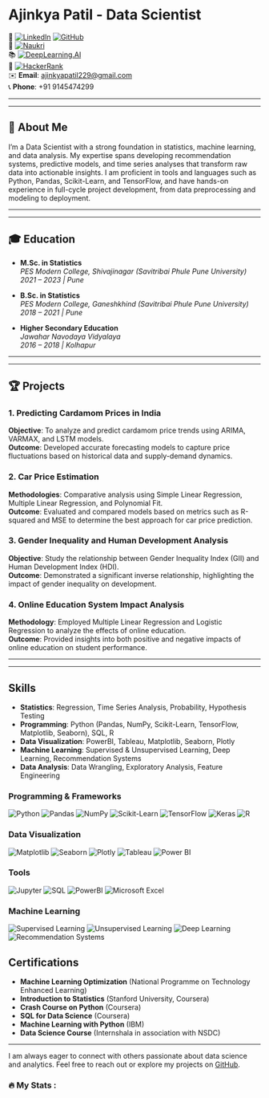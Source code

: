 
# Ajinkya Patil - Data Scientist

👋 [![LinkedIn](https://img.shields.io/badge/LinkedIn-blue?style=flat&logo=linkedin&labelColor=blue&logoColor=white)](https://linkedin.com/in/ajinkya-patil-858027133) 
[![GitHub](https://img.shields.io/badge/GitHub-black?style=flat&logo=github&labelColor=black)](https://github.com/patil020)  
📄 [![Naukri](https://img.shields.io/badge/Naukri-FF6200?style=flat&logo=naukri&labelColor=white)](https://www.naukri.com/mnjuser/profile?id=&altresid)  
📚 [![DeepLearning.AI](https://img.shields.io/badge/DeepLearning.AI-FF6F00?style=flat&logo=deeplearning&logoColor=white)](https://learn.deeplearning.ai/my/learnings)  
🎯 [![HackerRank](https://img.shields.io/badge/HackerRank-00EA64?style=flat&logo=hackerrank&logoColor=black)](https://www.hackerrank.com/dashboard)  
✉️ **Email**: [ajinkyapatil229@gmail.com](mailto:ajinkyapatil229@gmail.com)  
📞 **Phone**: +91 9145474299  


---
---

## 📝 About Me

I’m a Data Scientist with a strong foundation in statistics, machine learning, and data analysis. My expertise spans developing recommendation systems, predictive models, and time series analyses that transform raw data into actionable insights. I am proficient in tools and languages such as Python, Pandas, Scikit-Learn, and TensorFlow, and have hands-on experience in full-cycle project development, from data preprocessing and modeling to deployment.

---
---


## 🎓 Education

- **M.Sc. in Statistics**  
  *PES Modern College, Shivajinagar (Savitribai Phule Pune University)*  
  *2021 – 2023 | Pune*

- **B.Sc. in Statistics**  
  *PES Modern College, Ganeshkhind (Savitribai Phule Pune University)*  
  *2018 – 2021 | Pune*

- **Higher Secondary Education**  
  *Jawahar Navodaya Vidyalaya*  
  *2016 – 2018 | Kolhapur*

---
---

## 🏆 Projects

### 1. Predicting Cardamom Prices in India
**Objective**: To analyze and predict cardamom price trends using ARIMA, VARMAX, and LSTM models.  
**Outcome**: Developed accurate forecasting models to capture price fluctuations based on historical data and supply-demand dynamics.

### 2. Car Price Estimation
**Methodologies**: Comparative analysis using Simple Linear Regression, Multiple Linear Regression, and Polynomial Fit.  
**Outcome**: Evaluated and compared models based on metrics such as R-squared and MSE to determine the best approach for car price prediction.

### 3. Gender Inequality and Human Development Analysis
**Objective**: Study the relationship between Gender Inequality Index (GII) and Human Development Index (HDI).  
**Outcome**: Demonstrated a significant inverse relationship, highlighting the impact of gender inequality on development.

### 4. Online Education System Impact Analysis
**Methodology**: Employed Multiple Linear Regression and Logistic Regression to analyze the effects of online education.  
**Outcome**: Provided insights into both positive and negative impacts of online education on student performance.

---
---
## Skills

- **Statistics**: Regression, Time Series Analysis, Probability, Hypothesis Testing
- **Programming**: Python (Pandas, NumPy, Scikit-Learn, TensorFlow, Matplotlib, Seaborn), SQL, R
- **Data Visualization**: PowerBI, Tableau, Matplotlib, Seaborn, Plotly
- **Machine Learning**: Supervised & Unsupervised Learning, Deep Learning, Recommendation Systems
- **Data Analysis**: Data Wrangling, Exploratory Analysis, Feature Engineering

### Programming & Frameworks
![Python](https://img.shields.io/badge/Python-3776AB?style=for-the-badge&logo=python&logoColor=white)
![Pandas](https://img.shields.io/badge/Pandas-150458?style=for-the-badge&logo=pandas&logoColor=white)
![NumPy](https://img.shields.io/badge/NumPy-013243?style=for-the-badge&logo=numpy&logoColor=white)
![Scikit-Learn](https://img.shields.io/badge/Scikit--Learn-F7931E?style=for-the-badge&logo=scikit-learn&logoColor=white)
![TensorFlow](https://img.shields.io/badge/TensorFlow-FF6F00?style=for-the-badge&logo=tensorflow&logoColor=white)
![Keras](https://img.shields.io/badge/Keras-D00000?style=for-the-badge&logo=keras&logoColor=white)
![R](https://img.shields.io/badge/R-276DC3?style=for-the-badge&logo=r&logoColor=white)

### Data Visualization
![Matplotlib](https://img.shields.io/badge/Matplotlib-11557C?style=for-the-badge)
![Seaborn](https://img.shields.io/badge/Seaborn-3776AB?style=for-the-badge)
![Plotly](https://img.shields.io/badge/Plotly-3F4F75?style=for-the-badge&logo=plotly&logoColor=white)
![Tableau](https://img.shields.io/badge/Tableau-E97627?style=for-the-badge&logo=tableau&logoColor=white)
![Power BI](https://img.shields.io/badge/Power_BI-F2C811?style=for-the-badge&logo=powerbi&logoColor=black)

### Tools
![Jupyter](https://img.shields.io/badge/Jupyter-F37626?style=for-the-badge&logo=jupyter&logoColor=white)
![SQL](https://img.shields.io/badge/SQL-336791?style=for-the-badge&logo=postgresql&logoColor=white)
![PowerBI](https://img.shields.io/badge/PowerBI-F2C811?style=for-the-badge&logo=powerbi&logoColor=black)
![Microsoft Excel](https://img.shields.io/badge/Excel-217346?style=for-the-badge&logo=microsoft-excel&logoColor=white)

### Machine Learning
![Supervised Learning](https://img.shields.io/badge/Supervised_Learning-008080?style=for-the-badge)
![Unsupervised Learning](https://img.shields.io/badge/Unsupervised_Learning-008080?style=for-the-badge)
![Deep Learning](https://img.shields.io/badge/Deep_Learning-FF6F00?style=for-the-badge)
![Recommendation Systems](https://img.shields.io/badge/Recommendation_Systems-4285F4?style=for-the-badge&logoColor=white)


## Certifications

- **Machine Learning Optimization** (National Programme on Technology Enhanced Learning) 
- **Introduction to Statistics** (Stanford University, Coursera)  
- **Crash Course on Python** (Coursera)  
- **SQL for Data Science** (Coursera)  
- **Machine Learning with Python** (IBM)  
- **Data Science Course** (Internshala in association with NSDC)

---

I am always eager to connect with others passionate about data science and analytics. Feel free to reach out or explore my projects on [GitHub](https://github.com/patil020).









###

###

<h3 align="left">🔥   My Stats :</h3>

###


